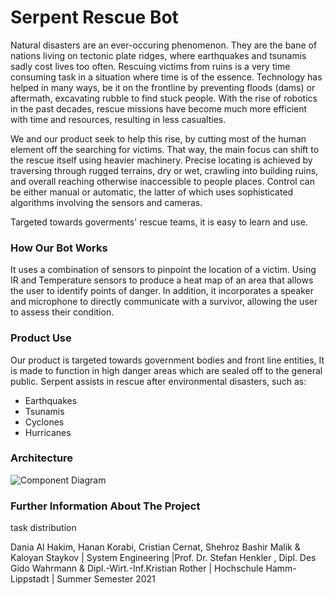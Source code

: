
# Serpent Rescue Bot


Natural disasters are an ever-occuring phenomenon. They are the bane of nations living on tectonic plate ridges, where earthquakes and tsunamis sadly cost lives too often. Rescuing victims from ruins is a very time consuming task in a situation where time is of the essence. Technology has helped in many ways, be it on the frontline by preventing floods (dams) or aftermath, excavating rubble to find stuck people. With the rise of robotics in the past decades, rescue missions have become much more efficient with time and resources, resulting in less casualties.

We and our product seek to help this rise, by cutting most of the human element off the searching for victims. That way, the main focus can shift to the rescue itself using heavier machinery. Precise locating is achieved by traversing through rugged terrains, dry or wet, crawling into building ruins, and overall reaching otherwise inaccessible to people places. Control can be either manual or automatic, the latter of which uses sophisticated algorithms involving the sensors and cameras.

Targeted towards goverments' rescue teams, it is easy to learn and use.


### How Our Bot Works

It uses a combination of sensors to pinpoint the location of a victim. Using IR and Temperature sensors to produce a heat map of an area that allows the user to identify points of danger. In addition, it incorporates a speaker and microphone to directly communicate with a survivor, allowing the user to assess their condition. 



### Product Use

Our product is targeted towards government bodies and front line entities, It is made to function in high danger areas which are sealed off to the general public.
Serpent assists in rescue after environmental disasters, such as:

* Earthquakes
* Tsunamis
* Cyclones
* Hurricanes



### Architecture

![Component Diagram](https://user-images.githubusercontent.com/67482490/121577429-cc00b380-ca29-11eb-9396-5e8f45caaf4c.png)


 ### Further Information About The Project

task distribution 


























 Dania Al Hakim, Hanan Korabi, Cristian Cernat, Shehroz Bashir Malik & Kaloyan Staykov | System Engineering |Prof. Dr. Stefan Henkler , Dipl. Des Gido Wahrmann & Dipl.-Wirt.-Inf.Kristian Rother | Hochschule Hamm-Lippstadt | Summer Semester 2021


